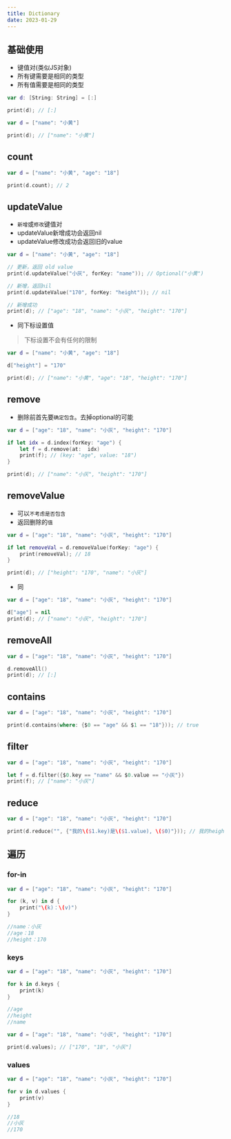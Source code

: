 ```yaml
---
title: Dictionary
date: 2023-01-29
---
```

## 基础使用
* 键值对(类似JS对象)
* 所有键需要是相同的类型
* 所有值需要是相同的类型
```swift
var d: [String: String] = [:]

print(d); // [:]
```
```swift
var d = ["name": "小黄"]

print(d); // ["name": "小黄"]
```
## count
```swift
var d = ["name": "小黄", "age": "18"]

print(d.count); // 2
```
## updateValue
* `新增`或`修改`键值对
* updateValue新增成功会返回nil
* updateValue修改成功会返回旧的value
```swift
var d = ["name": "小黄", "age": "18"]

// 更新，返回 old value
print(d.updateValue("小灰", forKey: "name")); // Optional("小黄")

// 新增，返回nil
print(d.updateValue("170", forKey: "height")); // nil

// 新增成功
print(d); // ["age": "18", "name": "小灰", "height": "170"]
```
* 同下标设置值
>下标设置不会有任何的限制
```swift
var d = ["name": "小黄", "age": "18"]

d["height"] = "170"

print(d); // ["name": "小黄", "age": "18", "height": "170"]
```
## remove
* 删除前首先要`确定包含`。去掉optional的可能
```swift
var d = ["age": "18", "name": "小灰", "height": "170"]

if let idx = d.index(forKey: "age") {
    let f = d.remove(at:  idx)
    print(f); // (key: "age", value: "18")
}

print(d); // ["name": "小灰", "height": "170"]
```
## removeValue
* 可以`不考虑是否包含`
* 返回删除的`值`
```swift
var d = ["age": "18", "name": "小灰", "height": "170"]

if let removeVal = d.removeValue(forKey: "age") {
    print(removeVal); // 18
}

print(d); // ["height": "170", "name": "小灰"]
```
* 同
```swift
var d = ["age": "18", "name": "小灰", "height": "170"]

d["age"] = nil
print(d); // ["name": "小灰", "height": "170"]
```
## removeAll
```swift
var d = ["age": "18", "name": "小灰", "height": "170"]

d.removeAll()
print(d); // [:]
```
## contains
```swift
var d = ["age": "18", "name": "小灰", "height": "170"]

print(d.contains(where: {$0 == "age" && $1 == "18"})); // true
```
## filter
```swift
var d = ["age": "18", "name": "小灰", "height": "170"]

let f = d.filter({$0.key == "name" && $0.value == "小灰"})
print(f); // ["name": "小灰"]
```
## reduce
```swift
var d = ["age": "18", "name": "小灰", "height": "170"]

print(d.reduce("", {"我的\($1.key)是\($1.value), \($0)"})); // 我的height是170, 我的name是小灰, 我的age是18,
```
## 遍历
### for-in
```swift
var d = ["age": "18", "name": "小灰", "height": "170"]

for (k, v) in d {
    print("\(k)：\(v)")
}

//name：小灰
//age：18
//height：170
```
### keys
```swift
var d = ["age": "18", "name": "小灰", "height": "170"]

for k in d.keys {
    print(k)
}

//age
//height
//name
```
```swift
var d = ["age": "18", "name": "小灰", "height": "170"]

print(d.values); // ["170", "18", "小灰"]
```
### values
```swift
var d = ["age": "18", "name": "小灰", "height": "170"]

for v in d.values {
    print(v)
}

//18
//小灰
//170
```